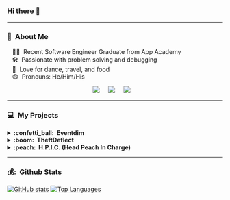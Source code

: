 ### Hi there 👋

<hr/>

### :space_invader: &nbsp;About Me

&nbsp;&nbsp;&nbsp;:technologist: &nbsp;Recent Software Engineer Graduate from App Academy \
&nbsp;&nbsp;&nbsp;🛠️ &nbsp;Passionate with problem solving and debugging \
&nbsp;&nbsp;&nbsp;:heartbeat: &nbsp;Love for dance, travel, and food \
&nbsp;&nbsp;&nbsp;:smile: &nbsp;Pronouns: He/Him/His 

<p align="center">
  <a href="mailto:judnguyen@ucdavis.edu"><img src="https://img.shields.io/badge/gmail-%23D14836.svg?&style=for-the-badge&logo=gmail&logoColor=white" /></a>&nbsp;&nbsp;&nbsp;&nbsp;
  <a href="https://www.linkedin.com/in/justin-nguyen-dev/"><img src="https://img.shields.io/badge/linkedin-%230077B5.svg?&style=for-the-badge&logo=linkedin&logoColor=white" /></a>&nbsp;&nbsp;&nbsp;&nbsp;
  <a href="https://angel.co/u/justin-nguyen-dev/"><img src="https://img.shields.io/badge/AngelList-b6b9b9?style=for-the-badge&logo=AngelList&logoColor=black" /></a>&nbsp;&nbsp;&nbsp;&nbsp;
</p>

<hr/>

### 💻 &nbsp;My Projects

<details>
  <summary><b>:confetti_ball: &nbsp;Eventdim</b></summary>
  <br/>

  <a href="https://github.com/justinneyugn/Eventdim_Project#readme" title="Ewetube" target="_blank">
    <img alt src="https://github.com/justinneyugn/Eventdim_Project/blob/main/app/assets/images/preview_pic.png" style="width: 300px;">
  </a>
  <br />

Technologies used:

![Ruby](https://img.shields.io/badge/ruby-%23CC342D.svg?style=for-the-badge&logo=ruby&logoColor=white) ![Rails](https://img.shields.io/badge/rails-%23CC0000.svg?style=for-the-badge&logo=ruby-on-rails&logoColor=white) ![React](https://img.shields.io/badge/react-%2320232a.svg?style=for-the-badge&logo=react&logoColor=%2361DAFB) ![Redux](https://img.shields.io/badge/redux-%23593d88.svg?style=for-the-badge&logo=redux&logoColor=white) ![HTML5](https://img.shields.io/badge/html5-%23E34F26.svg?style=for-the-badge&logo=html5&logoColor=white) ![CSS3](https://img.shields.io/badge/css3-%231572B6.svg?style=for-the-badge&logo=css3&logoColor=white) ![SASS](https://img.shields.io/badge/SASS-hotpink.svg?style=for-the-badge&logo=SASS&logoColor=white) ![Postgres](https://img.shields.io/badge/postgres-%23316192.svg?style=for-the-badge&logo=postgresql&logoColor=white) ![Heroku](https://img.shields.io/badge/heroku-%23430098.svg?style=for-the-badge&logo=heroku&logoColor=white) ![AWS](https://img.shields.io/badge/AWS-%23FF9900.svg?style=for-the-badge&logo=amazon-aws&logoColor=white)
</details>

<details closed>
  <summary><b>:boom: &nbsp;TheftDeflect</b></summary>
  <br>

<a href="https://github.com/d-tamang/theft-deflect#readme" title="Octet" target="_blank">
    <img alt src="https://github.com/d-tamang/theft-deflect/blob/main/frontend/public/images/mapview.png" style="width: 300px;">
</a>

Technologies used:

![MongoDB](https://img.shields.io/badge/MongoDB-%234ea94b.svg?style=for-the-badge&logo=mongodb&logoColor=white) ![Express.js](https://img.shields.io/badge/express.js-%23404d59.svg?style=for-the-badge&logo=express&logoColor=%2361DAFB) ![React](https://img.shields.io/badge/react-%2320232a.svg?style=for-the-badge&logo=react&logoColor=%2361DAFB) ![NodeJS](https://img.shields.io/badge/node.js-6DA55F?style=for-the-badge&logo=node.js&logoColor=white) ![SASS](https://img.shields.io/badge/SASS-hotpink.svg?style=for-the-badge&logo=SASS&logoColor=white) ![Heroku](https://img.shields.io/badge/heroku-%23430098.svg?style=for-the-badge&logo=heroku&logoColor=white)

</details>

<details closed>
  <summary><b>:peach: &nbsp;H.P.I.C. (Head Peach In Charge)</b></summary>
  <br>

<a href="https://github.com/justinneyugn/Javascript_Project#readme" title="Octet" target="_blank">
    <img alt src="https://github.com/justinneyugn/HPIC/blob/main/images/project_picture.png" style="width: 300px;">
</a>

Technologies used:

![JavaScript](https://img.shields.io/badge/javascript-%23323330.svg?style=for-the-badge&logo=javascript&logoColor=%23F7DF1E) ![HTML5](https://img.shields.io/badge/html5-%23E34F26.svg?style=for-the-badge&logo=html5&logoColor=white) ![Webpack](https://img.shields.io/badge/webpack-%238DD6F9.svg?style=for-the-badge&logo=webpack&logoColor=black) ![NPM](https://img.shields.io/badge/NPM-%23000000.svg?style=for-the-badge&logo=npm&logoColor=white)

</details>

<hr/>

### 💰: &nbsp;Github Stats

[![GitHub stats](https://github-readme-stats.vercel.app/api?username=justinneyugn&count_private=true)](https://ewetube.herokuapp.com/#/404page) [![Top Languages](https://github-readme-stats.vercel.app/api/top-langs/?username=justinneyugn&count_private=true)](https://ewetube.herokuapp.com/#/404page)
